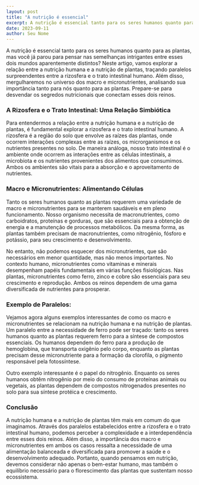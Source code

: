 ```yaml
---
layout: post
title: "A nutrição é essencial"
excerpt: A nutrição é essencial tanto para os seres humanos quanto para as plantas, mas você já parou para pensar nas semelhanças intrigantes entre esses dois mundos aparentemente distintos? Neste artigo, vamos explorar a relação entre a nutrição humana e a nutrição de plantas, traçando paralelos surpreendentes entre a rizosfera e o trato intestinal humano.
date: 2023-09-11
author: Seu Nome
---
```


A nutrição é essencial tanto para os seres humanos quanto para as plantas, mas você já parou para pensar nas semelhanças intrigantes entre esses dois mundos aparentemente distintos? Neste artigo, vamos explorar a relação entre a nutrição humana e a nutrição de plantas, traçando paralelos surpreendentes entre a rizosfera e o trato intestinal humano. Além disso, mergulharemos no universo dos macro e micronutrientes, analisando sua importância tanto para nós quanto para as plantas. Prepare-se para desvendar os segredos nutricionais que conectam esses dois reinos.

### A Rizosfera e o Trato Intestinal: Uma Relação Simbiótica

Para entendermos a relação entre a nutrição humana e a nutrição de plantas, é fundamental explorar a rizosfera e o trato intestinal humano. A rizosfera é a região do solo que envolve as raízes das plantas, onde ocorrem interações complexas entre as raízes, os microrganismos e os nutrientes presentes no solo. De maneira análoga, nosso trato intestinal é o ambiente onde ocorrem as interações entre as células intestinais, a microbiota e os nutrientes provenientes dos alimentos que consumimos. Ambos os ambientes são vitais para a absorção e o aproveitamento de nutrientes.

### Macro e Micronutrientes: Alimentando Células

Tanto os seres humanos quanto as plantas requerem uma variedade de macro e micronutrientes para se manterem saudáveis e em pleno funcionamento. Nosso organismo necessita de macronutrientes, como carboidratos, proteínas e gorduras, que são essenciais para a obtenção de energia e a manutenção de processos metabólicos. Da mesma forma, as plantas também precisam de macronutrientes, como nitrogênio, fósforo e potássio, para seu crescimento e desenvolvimento.

No entanto, não podemos esquecer dos micronutrientes, que são necessários em menor quantidade, mas não menos importantes. No contexto humano, micronutrientes como vitaminas e minerais desempenham papéis fundamentais em várias funções fisiológicas. Nas plantas, micronutrientes como ferro, zinco e cobre são essenciais para seu crescimento e reprodução. Ambos os reinos dependem de uma gama diversificada de nutrientes para prosperar.

### Exemplo de Paralelos:

Vejamos agora alguns exemplos interessantes de como os macro e micronutrientes se relacionam na nutrição humana e na nutrição de plantas. Um paralelo entre a necessidade de ferro pode ser traçado: tanto os seres humanos quanto as plantas requerem ferro para a síntese de compostos essenciais. Os humanos dependem do ferro para a produção de hemoglobina, que transporta oxigênio pelo corpo, enquanto as plantas precisam desse micronutriente para a formação da clorofila, o pigmento responsável pela fotossíntese.

Outro exemplo interessante é o papel do nitrogênio. Enquanto os seres humanos obtêm nitrogênio por meio do consumo de proteínas animais ou vegetais, as plantas dependem de compostos nitrogenados presentes no solo para sua síntese protéica e crescimento.

### Conclusão

A nutrição humana e a nutrição de plantas têm mais em comum do que imaginamos. Através dos paralelos estabelecidos entre a rizosfera e o trato intestinal humano, podemos perceber a complexidade e a interdependência entre esses dois reinos. Além disso, a importância dos macro e micronutrientes em ambos os casos ressalta a necessidade de uma alimentação balanceada e diversificada para promover a saúde e o desenvolvimento adequado. Portanto, quando pensamos em nutrição, devemos considerar não apenas o bem-estar humano, mas também o equilíbrio necessário para o florescimento das plantas que sustentam nosso ecossistema.